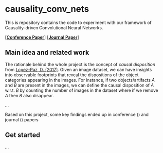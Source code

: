 # causality_conv_nets
This is repository contains the code to experiment with our framework of Causality-driven Convolutional Neural Networks.

[[**Conference Paper**](https://openaccess.thecvf.com/content/ICCV2023W/CVAMD/html/Carloni_Causality-Driven_One-Shot_Learning_for_Prostate_Cancer_Grading_from_MRI_ICCVW_2023_paper.html)] [[**Journal Paper**](https://arxiv.org/abs/2309.10399)]

## Main idea and related work

The rationale behind the whole project is the concept of _causal disposition_ from [Lopez-Paz, D. (2017)](https://github.com/gianlucarloni/causality_conv_nets/assets/91902479/a4040479-d4ef-4e6b-afc5-07fb73018f71).
Given an image dataset, we can have insights into observable footprints that reveal the dispositions of the object categories appearing in the images.
For instance, if two objects/artifacts _A_ and _B_ are present in the images, we can define the causal disposition of _A_ w.r.t. _B_ by counting the number of images in the dataset where if we remove _A_ then _B_ also disappear.

...

Based on this project, some key findings ended up in conference () and journal () papers

## Get started 

...
